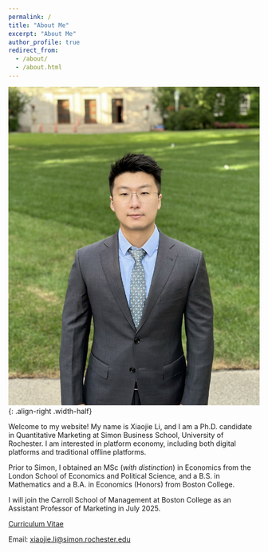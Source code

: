 ```yaml
---
permalink: /
title: "About Me"
excerpt: "About Me"
author_profile: true
redirect_from: 
  - /about/
  - /about.html
---
```


![](/images/profile_pic.jpg){: .align-right .width-half}

Welcome to my website! My name is Xiaojie Li, and I am a Ph.D. candidate in Quantitative Marketing at Simon Business School, University of Rochester. I am interested in platform economy, including both digital platforms and traditional offline platforms.

<!-- advised by Professors [Paul B. Ellickson](http://paulellickson.com/) and [Yufeng Huang](https://sites.google.com/site/yufenghuangphd). -->

Prior to Simon, I obtained an MSc (*with distinction*) in Economics from the London School of Economics and Political Science, and a B.S. in Mathematics and a B.A. in Economics (Honors) from Boston College.

I will join the Carroll School of Management at Boston College as an Assistant Professor of Marketing in July 2025.

[Curriculum Vitae](http://xiaojieli.info/files/XiaojieLi_CV.pdf)

Email: xiaojie.li@simon.rochester.edu